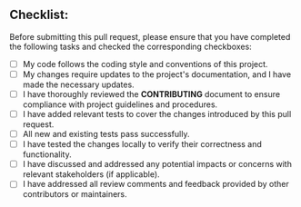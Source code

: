 ## Checklist:
Before submitting this pull request, please ensure that you have completed the following tasks and checked the corresponding checkboxes:

- [ ] My code follows the coding style and conventions of this project.
- [ ] My changes require updates to the project's documentation, and I have made the necessary updates.
- [ ] I have thoroughly reviewed the **CONTRIBUTING** document to ensure compliance with project guidelines and procedures.
- [ ] I have added relevant tests to cover the changes introduced by this pull request.
- [ ] All new and existing tests pass successfully.
- [ ] I have tested the changes locally to verify their correctness and functionality.
- [ ] I have discussed and addressed any potential impacts or concerns with relevant stakeholders (if applicable).
- [ ] I have addressed all review comments and feedback provided by other contributors or maintainers.
